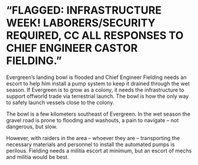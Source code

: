 # “FLAGGED: INFRASTRUCTURE WEEK! LABORERS/SECURITY REQUIRED, CC ALL RESPONSES TO CHIEF ENGINEER CASTOR FIELDING.”
Evergreen’s landing bowl is flooded and Chief Engineer Fielding needs an escort to help him install a pump system to keep it drained through the wet season. If Evergreen is to grow as a colony, it needs the infrastructure to support offworld trade via terrestrial launch. The bowl is how the only way to safely launch vessels close to the colony.

The bowl is a few kilometers southeast of Evergreen. In the wet season the gravel road is prone to flooding and washouts, a pain to navigate – not dangerous, but slow. 

However, with raiders in the area – whoever they are – transporting the necessary materials and personnel to install the automated pumps is perilous. Fielding needs a militia escort at minimum, but an escort of mechs and militia would be best.